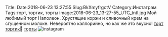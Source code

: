 Title:
Date:2018-06-23 13:27:55
Slug:BkXmyfrgotV
Category:Инстаграм
Tags:торт, тортик, торты
image:2018-06-23_13-27-55_UTC_tntl.jpg
Мой любимый торт Наполеон. Хрустящие коржи и сливочный крем на сгущенном молоке. Невероятно каллорийно, но как же это вкусно! [торт]({tag}торт) [тортик]({tag}тортик)🎂 [торты]({tag}торты)
![instagram]({attach}images/2018-06-23_13-27-55_UTC.jpg)
